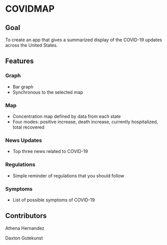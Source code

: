 # COVIDMAP

## Goal
To create an app that gives a summarized display of the COVID-19 updates across the United States.

## Features
### Graph
- Bar graph 
- Synchronous to the selected map
### Map
- Concentration map defined by data from each state
- Four modes: positive increase, death increase, currently hospitalized, total recovered
### News Updates
- Top three news related to COVID-19
### Regulations
- Simple reminder of regulations that you should follow
### Symptoms
- List of possible symptoms of COVID-19
## Contributors
Athena Hernandez

Daxton Gutekunst
